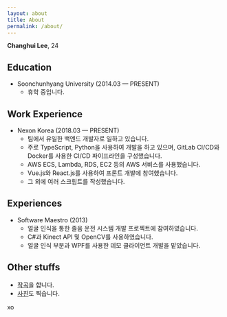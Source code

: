 ```yaml
---
layout: about
title: About
permalink: /about/
---
```


**Changhui Lee**, 24


## Education
- Soonchunhyang University (2014.03 — PRESENT)
  + 휴학 중입니다.

## Work Experience
- Nexon Korea (2018.03 — PRESENT)
  + 팀에서 유일한 백엔드 개발자로 일하고 있습니다.
  + 주로 TypeScript, Python을 사용하여 개발을 하고 있으며, GitLab CI/CD와 Docker를 사용한 CI/CD 파이프라인을 구성했습니다.
  + AWS ECS, Lambda, RDS, EC2 등의 AWS 서비스를 사용했습니다.
  + Vue.js와 React.js를 사용하여 프론트 개발에 참여했습니다.
  + 그 외에 여러 스크립트를 작성했습니다.


## Experiences
- Software Maestro (2013)
  + 얼굴 인식을 통한 졸음 운전 시스템 개발 프로젝트에 참여하였습니다.
  + C#과 Kinect API 및 OpenCV를 사용하였습니다.
  + 얼굴 인식 부분과 WPF를 사용한 데모 클라이언트 개발을 맡았습니다.

## Other stuffs
- [작곡](https://soundcloud.com/blrfx)을 합니다.
- [사진](https://instagram.com/blureffect)도 찍습니다.

xo